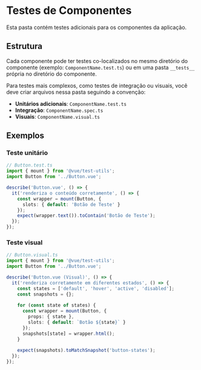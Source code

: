 # Testes de Componentes

Esta pasta contém testes adicionais para os componentes da aplicação.

## Estrutura

Cada componente pode ter testes co-localizados no mesmo diretório do componente (exemplo: `ComponentName.test.ts`) ou em uma pasta `__tests__` própria no diretório do componente.

Para testes mais complexos, como testes de integração ou visuais, você deve criar arquivos nessa pasta seguindo a convenção:

- **Unitários adicionais**: `ComponentName.test.ts`
- **Integração**: `ComponentName.spec.ts`
- **Visuais**: `ComponentName.visual.ts`

## Exemplos

### Teste unitário
```typescript
// Button.test.ts
import { mount } from '@vue/test-utils';
import Button from '../Button.vue';

describe('Button.vue', () => {
  it('renderiza o conteúdo corretamente', () => {
    const wrapper = mount(Button, {
      slots: { default: 'Botão de Teste' }
    });
    expect(wrapper.text()).toContain('Botão de Teste');
  });
});
```

### Teste visual
```typescript
// Button.visual.ts
import { mount } from '@vue/test-utils';
import Button from '../Button.vue';

describe('Button.vue (Visual)', () => {
  it('renderiza corretamente em diferentes estados', () => {
    const states = ['default', 'hover', 'active', 'disabled'];
    const snapshots = {};
    
    for (const state of states) {
      const wrapper = mount(Button, {
        props: { state },
        slots: { default: `Botão ${state}` }
      });
      snapshots[state] = wrapper.html();
    }
    
    expect(snapshots).toMatchSnapshot('button-states');
  });
});
```
